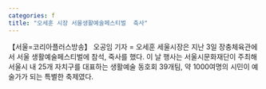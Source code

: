 ```yaml
---
categories: f
title: "오세훈 시장 서울생활예술페스티벌  축사"
---
```

【서울=코리아플러스방송】 오공임 기자 = 오세훈 세울시장은 지난 3일 장충체육관에서 서울 생활예술페스티벌에 참석, 죽사를 했다. 이 날 행사는 서울시문화재단이 주최해 서울시 내 25개 자치구를 대표하는 생활예술 동호회 39개팀, 약 1000여명의 시민이 예술가가 되는 특별한 축제였다.